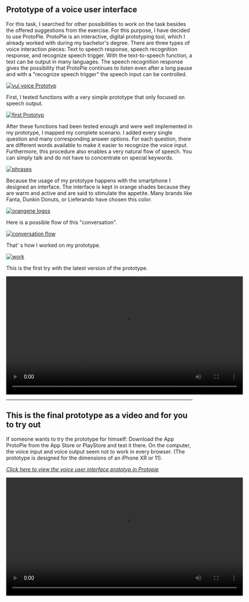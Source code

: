 ## Prototype of a voice user interface


For this task, I searched for other possibilities to work on the task besides the offered suggestions from the exercise. For this purpose, I have decided to use ProtoPie. ProtoPie is an interactive, digital prototyping tool, which I already worked with during my bachelor's degree. There are three types of voice interaction pieces: Text to speech response, speech recognition response, and recognize speech trigger. With the text-to-speech function, a text can be output in many languages. The speech recognition response gives the possibility that ProtoPie continues to listen even after a long pause and with a "recognize speech trigger" the speech input can be controlled. 

<p>
  <a href="/assets/vui_voicePrototyp.png" title="vui voice Prototyp">
    <img src="/assets/vui_voicePrototyp.png" alt="vui voice Prototyp" />
  </a>
</p>

First, I tested functions with a very simple prototype that only focused on speech output. 

<p>
  <a href="/assets/vui_first_protopie.png" title="first Prototyp">
    <img src="/assets/vui_first_protopie.png" alt="first Prototyp" />
  </a>
</p>

After these functions had been tested enough and were well implemented in my prototype, I mapped my complete scenario. I added every single question and many corresponding answer options. For each question, there are different words available to make it easier to recognize the voice input. Furthermore, this procedure also enables a very natural flow of speech. You can simply talk and do not have to concentrate on special keywords. 

<p>
  <a href="/assets/vui_phrases.png" title="phrases">
    <img src="/assets/vui_phrases.png" alt="phrases" />
  </a>
</p>

Because the usage of my prototype happens with the smartphone I designed an interface. The interface is kept in orange shades because they are warm and active and are said to stimulate the appetite. Many brands like Fanta, Dunkin Donuts, or Lieferando have chosen this color. 

<p>
  <a href="/assets/vui_orange-logos.png" title="orangene logos">
    <img src="/assets/vui_orange-logos.png" alt="orangene logos" />
  </a>
</p>

Here is a possible flow of this "conversation".

<p>
  <a href="/assets/vui_verlauf.png" title="conversation flow">
    <img src="/assets/vui_verlauf.png" alt="conversation flow" />
  </a>
</p>

That' s how I worked on my prototype.

<p>
  <a href="/assets/vui_aufbau.png" title="work">
    <img src="/assets/vui_aufbau.png" alt="work" />
  </a>
</p>

This is the first try with the latest version of the prototype.

<video width="contain" height="320" controls>
  <source src="assets/vui_short.mp4" type="video/mp4">
</video>


***

## This is the final prototype as a video and for you to try out

If someone wants to try the prototype for himself: Download the App ProtoPie from the App Store or PlayStore and test it there. On the computer, the voice input and voice output seem not to work in every browser. (The prototype is designed for the dimensions of an iPhone XR or 11).

[*Click here to view the voice user interface prototyp in Protopie*](https://cloud.protopie.io/p/f02023331e?ui=false&mockup=false&touchHint=true&scaleToFit=false&cursorType=touch)


<video width="contain" height="320" controls>
  <source src="assets/vuiUserText.mp4" type="video/mp4">
</video>
